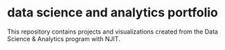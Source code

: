 # data science and analytics portfolio
This repository contains projects and visualizations created from the Data Science & Analytics program with NJIT.
